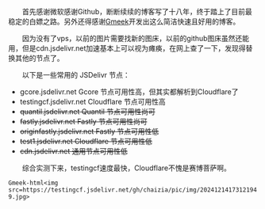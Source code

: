 &emsp;&emsp;首先感谢微软感谢Github，断断续续的博客写了十八年，终于踏上了目前最稳定的白嫖之路。另外还得感谢[Gmeek](https://blog.meekdai.com/)开发出这么简洁快速且好用的博客。

&emsp;&emsp;因为没有了vps，以前的图片需要找新的图床，以前的github图床虽然还能用，但是cdn.jsdelivr.net加速基本上可以视为瘫痪，在网上查了一下，发现得替换其他的节点了。

&emsp;&emsp;以下是一些常用的 JSDelivr 节点：

- gcore.jsdelivr.net Gcore 节点可用性高，但其实都解析到Cloudflare了
- testingcf.jsdelivr.net Cloudflare 节点可用性高
- ~~quantil.jsdelivr.net Quantil 节点可用性尚可~~
- ~~fastly.jsdelivr.net Fastly 节点可用性尚可~~
- ~~originfastly.jsdelivr.net Fastly 节点可用性低~~
- ~~test1.jsdelivr.net Cloudflare 节点可用性低~~
- ~~cdn.jsdelivr.net 通用节点可用性低~~

&emsp;&emsp;综合实测下来，testingcf速度最快，Cloudflare不愧是赛博菩萨啊。

`Gmeek-html<img src=https://testingcf.jsdelivr.net/gh/chaizia/pic/img/20241214173121949.jpg>`
